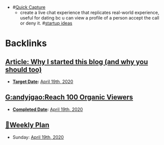 - #[Quick Capture](<Quick Capture.md>)
    - create a live chat experience that replicates real-world experience, useful for dating bc u can view a profile of a person accept the call or deny it. #[startup ideas](<startup ideas.md>)

# Backlinks
## [Article: Why I started this blog (and why you should too)](<Article: Why I started this blog (and why you should too).md>)
- **[Target Date](<Target Date.md>):** [April 19th, 2020](<April 19th, 2020.md>)

## [G:andyjgao:Reach 100 Organic Viewers](<G:andyjgao:Reach 100 Organic Viewers.md>)
- **[Completed Date](<Completed Date.md>):** [April 19th, 2020](<April 19th, 2020.md>)

## [📑Weekly Plan](<📑Weekly Plan.md>)
- Sunday: [April 19th, 2020](<April 19th, 2020.md>)

